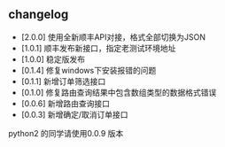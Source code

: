 ## changelog

* [2.0.0] 使用全新顺丰API对接，格式全部切换为JSON
* [1.0.1] 顺丰发布新接口，指定老测试环境地址
* [1.0.0] 稳定版发布
* [0.1.4] 修复windows下安装报错的问题
* [0.1.1] 新增订单筛选接口
* [0.1.0] 修复路由查询结果中包含数组类型的数据格式错误
* [0.0.6] 新增路由查询接口
* [0.0.3] 新增确定/取消订单接口

python2 的同学请使用0.0.9 版本